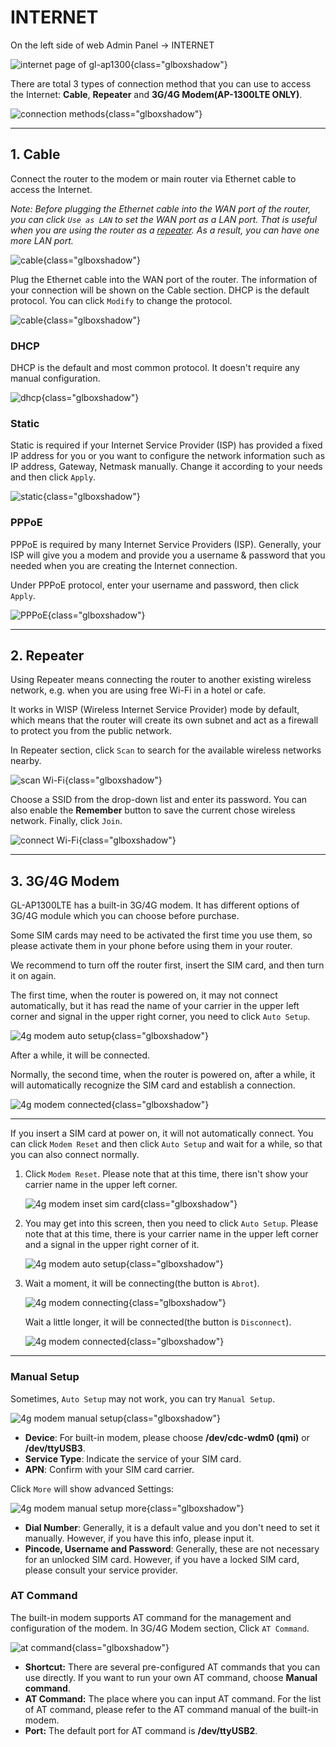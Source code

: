 # INTERNET

On the left side of web Admin Panel -> INTERNET

![internet page of gl-ap1300](https://static.gl-inet.com/docs/en/3/setup/gl-ap1300/internet/internet_page_gl-ap1300.png){class="glboxshadow"}

There are total 3 types of connection method that you can use to access the Internet: **Cable**, **Repeater** and **3G/4G Modem(AP-1300LTE ONLY)**.

![connection methods](https://static.gl-inet.com/docs/en/3/setup/gl-ap1300/internet/internet-setting-AP1300.png){class="glboxshadow"}

---

## 1. Cable

Connect the router to the modem or main router via Ethernet cable to access the Internet. 

*Note: Before plugging the Ethernet cable into the WAN port of the router, you can click `Use as LAN` to set the WAN port as a LAN port. That is useful when you are using the router as a [repeater](#2-repeater). As a result, you can have one more LAN port.*

![cable](https://static.gl-inet.com/docs/en/3/setup/share/internet/cable_section_of_internet.png){class="glboxshadow"}

Plug the Ethernet cable into the WAN port of the router. The information of your connection will be shown on the Cable section. DHCP is the default protocol. You can click `Modify` to change the protocol.

![cable](https://static.gl-inet.com/docs/en/3/setup/share/internet/dhcp_internet.png){class="glboxshadow"}

### DHCP

DHCP is the default and most common protocol. It doesn't require any manual configuration.

![dhcp](https://static.gl-inet.com/docs/en/3/setup/share/internet/dhcp_method.png){class="glboxshadow"}

### Static

Static is required if your Internet Service Provider (ISP) has provided a fixed IP address for you or you want to configure the network information such as IP address, Gateway, Netmask manually. Change it according to your needs and then click `Apply`.

![static](https://static.gl-inet.com/docs/en/3/setup/share/internet/static_method.png){class="glboxshadow"}

### PPPoE

PPPoE is required by many Internet Service Providers (ISP). Generally, your ISP will give you a modem and provide you a username & password that you needed when you are creating the Internet connection.

Under PPPoE protocol, enter your username and password, then click `Apply`.

![PPPoE](https://static.gl-inet.com/docs/en/3/setup/share/internet/pppoe_method.png){class="glboxshadow"}

---

## 2. Repeater

Using Repeater means connecting the router to another existing wireless network, e.g. when you are using free Wi-Fi in a hotel or cafe.

It works in WISP (Wireless Internet Service Provider) mode by default, which means that the router will create its own subnet and act as a firewall to protect you from the public network.

In Repeater section, click `Scan` to search for the available wireless networks nearby.

![scan Wi-Fi](https://static.gl-inet.com/docs/en/3/setup/share/internet/repeater_scan.png){class="glboxshadow"}

Choose a SSID from the drop-down list and enter its password. You can also enable the **Remember** button to save the current chose wireless network. Finally, click `Join`.

![connect Wi-Fi](https://static.gl-inet.com/docs/en/3/setup/share/internet/repeater_connect.png){class="glboxshadow"}

---

## 3. 3G/4G Modem

GL-AP1300LTE has a built-in 3G/4G modem. It has different options of 3G/4G module which you can choose before purchase.

Some SIM cards may need to be activated the first time you use them, so please activate them in your phone before using them in your router.

We recommend to turn off the router first, insert the SIM card, and then turn it on again.

The first time, when the router is powered on, it may not connect automatically, but it has read the name of your carrier in the upper left corner and signal in the upper right corner, you need to click `Auto Setup`.

![4g modem auto setup](https://static.gl-inet.com/docs/en/3/setup/share/internet/4g_modem/4g_modem_auto_setup.png){class="glboxshadow"}

After a while, it will be connected.

Normally, the second time, when the router is powered on, after a while, it will automatically recognize the SIM card and establish a connection.

![4g modem connected](https://static.gl-inet.com/docs/en/3/setup/share/internet/4g_modem/4g_modem_connected.png){class="glboxshadow"}

---

If you insert a SIM card at power on, it will not automatically connect. You can click `Modem Reset` and then click `Auto Setup` and wait for a while, so that you can also connect normally.

1. Click `Modem Reset`. Please note that at this time, there isn't show your carrier name in the upper left corner.

    ![4g modem inset sim card](https://static.gl-inet.com/docs/en/3/setup/share/internet/4g_modem/4g_modem_abort.png){class="glboxshadow"}

2. You may get into this screen, then you need to click `Auto Setup`. Please note that at this time, there is your carrier name in the upper left corner and a signal in the upper right corner of it.

    ![4g modem auto setup](https://static.gl-inet.com/docs/en/3/setup/share/internet/4g_modem/4g_modem_auto_setup.png){class="glboxshadow"}

3. Wait a moment, it will be connecting(the button is `Abrot`).

    ![4g modem connecting](https://static.gl-inet.com/docs/en/3/setup/share/internet/4g_modem/4g_modem_connecting.png){class="glboxshadow"}

    Wait a little longer, it will be connected(the button is `Disconnect`).

    ![4g modem connected](https://static.gl-inet.com/docs/en/3/setup/share/internet/4g_modem/4g_modem_connected.png){class="glboxshadow"}

---

### Manual Setup

Sometimes, `Auto Setup` may not work, you can try `Manual Setup`.

![4g modem manual setup](https://static.gl-inet.com/docs/en/3/setup/share/internet/4g_modem/4g_modem_manual_setup.png){class="glboxshadow"}

- **Device**: For built-in modem, please choose **/dev/cdc-wdm0 (qmi)** or **/dev/ttyUSB3**.
- **Service Type**: Indicate the service of your SIM card.
- **APN**: Confirm with your SIM card carrier.

Click `More` will show advanced Settings:

![4g modem manual setup more](https://static.gl-inet.com/docs/en/3/setup/share/internet/4g_modem/4g_modem_manual_setup_more.png){class="glboxshadow"}

- **Dial Number**: Generally, it is a default value and you don't need to set it manually. However, if you have this info, please input it.
- **Pincode, Username and Password**: Generally, these are not necessary for an unlocked SIM card. However, if you have a locked SIM card, please consult your service provider.

### AT Command

The built-in modem supports AT command for the management and configuration of the modem. In 3G/4G Modem section, Click `AT Command`.

![at command](https://static.gl-inet.com/docs/en/3/setup/share/internet/4g_modem/4g_modem_at_command.png){class="glboxshadow"}

- **Shortcut:** There are several pre-configured AT commands that you can use directly. If you want to run your own AT command, choose **Manual command**.
- **AT Command:** The place where you can input AT command. For the list of AT command, please refer to the AT command manual of the built-in modem.
- **Port:** The default port for AT command is **/dev/ttyUSB2**.
